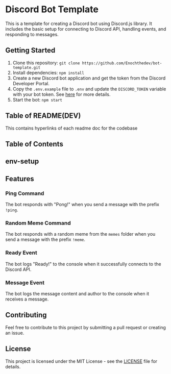 # Discord Bot Template

This is a template for creating a Discord bot using Discord.js library. It includes the basic setup for connecting to Discord API, handling events, and responding to messages.

## Getting Started

1. Clone this repository: `git clone https://github.com/Enochthedev/bot-template.git`
2. Install dependencies: `npm install`
3. Create a new Discord bot application and get the token from the Discord Developer Portal.
4. Copy the `.env.example` file to `.env` and update the `DISCORD_TOKEN` variable with your bot token. See [here](#env-setup) for more details.
5. Start the bot: `npm start`

## Table of README(DEV)
This contains hyperlinks of each readme doc for the codebase
## Table of Contents






## env-setup





## Features

### Ping Command

The bot responds with "Pong!" when you send a message with the prefix `!ping`.

### Random Meme Command

The bot responds with a random meme from the `memes` folder when you send a message with the prefix `!meme`.

### Ready Event

The bot logs "Ready!" to the console when it successfully connects to the Discord API.

### Message Event

The bot logs the message content and author to the console when it receives a message.

## Contributing

Feel free to contribute to this project by submitting a pull request or creating an issue.

## License

This project is licensed under the MIT License - see the [LICENSE](LICENSE) file for details.
